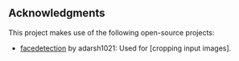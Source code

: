 ## Acknowledgments

This project makes use of the following open-source projects:

- [facedetection](https://github.com/adarsh1021/facedetection) by adarsh1021: Used for [cropping input images]. 
